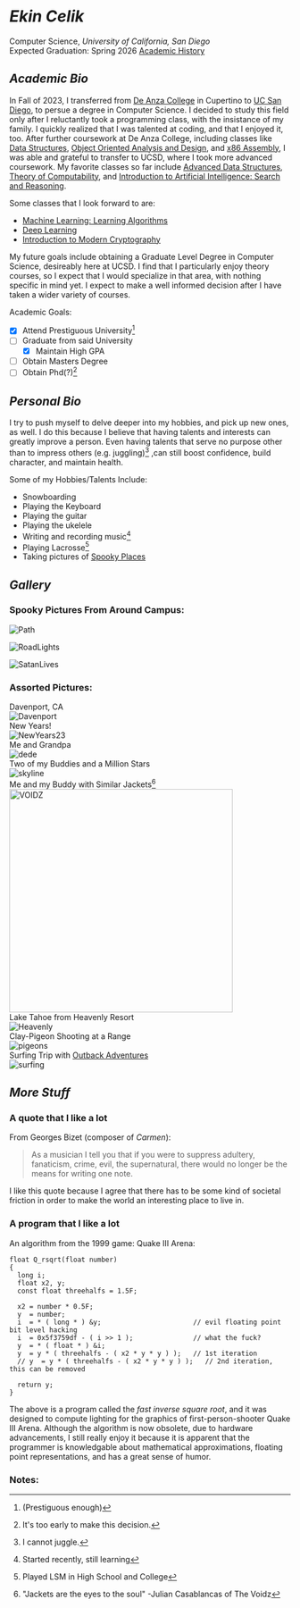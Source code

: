 # _Ekin Celik_
Computer Science, _University of California, San Diego_  
Expected Graduation: Spring 2026
[Academic History](academichistoryreviewpdf.pdf)

## _Academic Bio_
In Fall of 2023, I transferred from [De Anza College](https://www.deanza.edu/) in Cupertino to [UC San Diego](https://www.deanza.edu/), to persue a degree in Computer Science. I decided to study this field only after I reluctantly took a programming class, with the insistance of my family. I quickly realized that I was talented at coding, and that I enjoyed it, too. After further coursework at De Anza College, including classes like [Data Structures](https://www.deanza.edu/faculty/garbaceadelia/cis22c.html), [Object Oriented Analysis and Design](https://www.deanza.edu/schedule/class-details.html?crn=23076&y=2022&q=F), and [x86 Assembly](https://www.deanza.edu/faculty/nguyenclare/cis21ja.html), I was able and grateful to transfer to UCSD, where I took more advanced coursework. My favorite classes so far include [Advanced Data Structures](https://catalog.ucsd.edu/courses/CSE.html#cse100), [Theory of Computability](https://catalog.ucsd.edu/courses/CSE.html#cse105), and [Introduction to Artificial Intelligence: Search and Reasoning](https://catalog.ucsd.edu/courses/CSE.html#cse150b).  

Some classes that I look forward to are:
-  [Machine Learning: Learning Algorithms](https://catalog.ucsd.edu/courses/CSE.html#cse151a)
-  [Deep Learning](https://catalog.ucsd.edu/courses/CSE.html#cse151b)
-  [Introduction to Modern Cryptography](https://catalog.ucsd.edu/courses/CSE.html#cse107)

My future goals include obtaining a Graduate Level Degree in Computer Science, desireably here at UCSD. I find that I particularly enjoy theory courses, so I expect that I would specialize in that area, with nothing specific in mind yet. I expect to make a well informed decision after I have taken a wider variety of courses.

Academic Goals:
- [x] Attend Prestiguous University[^1]
- [ ] Graduate from said University
  - [x] Maintain High GPA
- [ ] Obtain Masters Degree
- [ ] Obtain Phd(?)[^2]

## _Personal Bio_
I try to push myself to delve deeper into my hobbies, and pick up new ones, as well. I do this because I believe that having talents and interests can greatly improve a person. Even having talents that serve no purpose other than to impress others (e.g. juggling)[^3] ,can still boost confidence, build character, and maintain health.

Some of my Hobbies/Talents Include:
- Snowboarding
- Playing the Keyboard
- Playing the guitar
- Playing the ukelele
- Writing and recording music[^4]
- Playing Lacrosse[^5]
- Taking pictures of [Spooky Places](https://e-celik.github.io/Ekin_Celik/#spooky-pictures-from-around-campus)

## _Gallery_

### Spooky Pictures From Around Campus:

![Path](Images/IMG_0962.jpg)

![RoadLights](Images/IMG_0968.JPG)

![SatanLives](Images/IMG_0941.JPG)

### Assorted Pictures:

Davenport, CA  
![Davenport](attachments/66640819213__98A65F64-E58E-4CF6-B66D-245BE0BC34DE.jpg)  
New Years!  
![NewYears23](attachments/IMG_0187.JPG)  
Me and Grandpa  
![dede](attachments/IMG_0789.JPG)  
Two of my Buddies and a Million Stars  
![skyline](attachments/IMG_0909.JPG)  
Me and my Buddy with Similar Jackets[^6]  
<img src="attachments/IMG_1198.JPG" alt="VOIDZ" width="400"/>  
Lake Tahoe from Heavenly Resort  
![Heavenly](attachments/IMG_2665.jpg)  
Clay-Pigeon Shooting at a Range  
![pigeons](attachments/IMG_3383.jpg)  
Surfing Trip with [Outback Adventures](https://recreation.ucsd.edu/adventures/wilderness-orientation/)  
![surfing](attachments/PST00299_Original.jpg)

## _More Stuff_

### A quote that I like a lot
From Georges Bizet (composer of _Carmen_):
> As a musician I tell you that if you were to suppress adultery, fanaticism, crime, evil, the supernatural, there would no longer be the means for writing one note.

I like this quote because I agree that there has to be some kind of societal friction in order to make the world an interesting place to live in.  

### A program that I like a lot
An algorithm from the 1999 game: Quake III Arena:
```
float Q_rsqrt(float number)
{
  long i;
  float x2, y;
  const float threehalfs = 1.5F;

  x2 = number * 0.5F;
  y  = number;
  i  = * ( long * ) &y;                       // evil floating point bit level hacking
  i  = 0x5f3759df - ( i >> 1 );               // what the fuck?
  y  = * ( float * ) &i;
  y  = y * ( threehalfs - ( x2 * y * y ) );   // 1st iteration
  // y  = y * ( threehalfs - ( x2 * y * y ) );   // 2nd iteration, this can be removed

  return y;
}
```
The above is a program called the _fast inverse square root_, and it was designed to compute lighting for the graphics of first-person-shooter Quake III Arena. Although the algorithm is now obsolete, due to hardware advancements, I still really enjoy it because it is apparent that the programmer is knowledgable about mathematical approximations, floating point representations, and has a great sense of humor.


### Notes:
[^1]: (Prestiguous enough)
[^2]: It's too early to make this decision.
[^3]: I cannot juggle.
[^4]: Started recently, still learning
[^5]: Played LSM in High School and College
[^6]: "Jackets are the eyes to the soul" -Julian Casablancas of The Voidz
